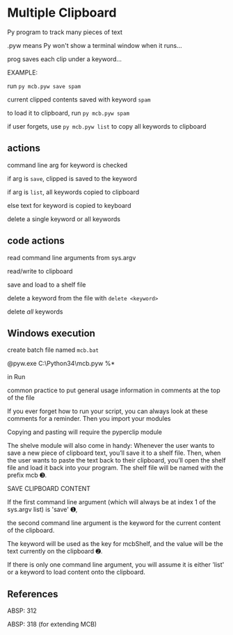 # Multiple Clipboard

Py program to track many pieces of text

.pyw means Py won't show a terminal window when it runs...

prog saves each clip under a keyword...

EXAMPLE:  

run `py mcb.pyw save spam`

current clipped contents saved with keyword `spam`

to load it to clipboard, run `py mcb.pyw spam`

if user forgets, use `py mcb.pyw list` to copy all keywords
 to clipboard


## actions

command line arg for keyword is checked

if arg is `save`, clipped is saved to the keyword

if arg is `list`, all keywords copied to clipboard

else text for keyword is copied to keyboard

delete a single keyword or all keywords


## code actions

read command line arguments from sys.argv

read/write to clipboard

save and load to a shelf file

delete a keyword from the file with `delete <keyword>`

delete *all* keywords


## Windows execution

create batch file named `mcb.bat`

@pyw.exe C:\Python34\mcb.pyw %*

in Run


common practice to put general usage information in comments at the top of the file

If you ever forget how to run your script, you can always look at these comments for a reminder. Then you import your modules

Copying and pasting will require the pyperclip module

The shelve module will also come in handy: Whenever the user wants to save a new piece of clipboard text, you’ll save it to a shelf file. Then, when the user wants to paste the text back to their clipboard, you’ll open the shelf file and load it back into your program. The shelf file will be named with the prefix mcb ➌.

SAVE CLIPBOARD CONTENT

If the first command line argument (which will always be at index 1 of the sys.argv list) is 'save' ➊, 

the second command line argument is the keyword for the current content of the clipboard. 

The keyword will be used as the key for mcbShelf, and the value will be the text currently on the clipboard ➋.

If there is only one command line argument, you will assume it is either 'list' or a keyword to load content onto the clipboard. 

## References

ABSP: 312

ABSP: 318 (for extending MCB)
